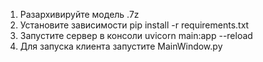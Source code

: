 1. Разархивируйте модель .7z 
2. Установите зависимости pip install -r requirements.txt
3. Запустите сервер в консоли uvicorn main:app --reload
4. Для запуска клиента запустите MainWindow.py
